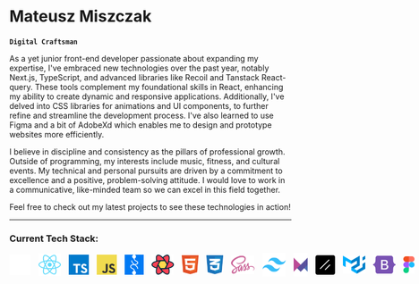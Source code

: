 # Mateusz Miszczak

**`Digital Craftsman`**

As a yet junior front-end developer passionate about expanding my expertise, I've embraced new technologies over the past year, notably Next.js, TypeScript, and advanced libraries like Recoil and Tanstack React-query. These tools complement my foundational skills in React, enhancing my ability to create dynamic and responsive applications.
Additionally, I've delved into CSS libraries for animations and UI components, to further refine and streamline the development process. I've also learned to use Figma and a bit of AdobeXd which enables me to design and prototype websites more efficiently.

I believe in discipline and consistency as the pillars of professional growth. Outside of programming, my interests include music, fitness, and cultural events. My technical and personal pursuits are driven by a commitment to excellence and a positive, problem-solving attitude. I would love to work in a communicative, like-minded team so we can excel in this field together.

Feel free to check out my latest projects to see these technologies in action!

---

### Current Tech Stack:

<div style="display: flex; gap: 14px; align-items: center; justify-items: center;">
  <img src="./assets/nextdotjs.svg" alt="Next" style="width: 38px;"/>
  <img src="./assets/react.svg" alt="React" style="width: 40px;"/>
  <img src="./assets/ts.svg" alt="TypeScript" style="width: 36px;"/>
  <img src="./assets/js.svg" alt="JavaScript" style="width: 36px;"/>
  <img src="./assets/recoil.svg" alt="Recoil" style="width: 34px;"/>
  <img src="./assets/react-query.svg" alt="JavaScript" style="width: 40px;"/>
  <img src="./assets/html5.svg" alt="HTML5" style="width: 30px;"/>
  <img src="./assets/css3-alt.svg" alt="CSS3" style="width: 30px;"/>
  <img src="./assets/sass.svg" alt="Sass" style="width: 42px;"/>
  <img src="./assets/tailwind-css.svg" alt="Tailwind" style="width: 42px;"/>
  <img src="./assets/framer-motion.svg" alt="Framer-motion" style="width: 25px;"/>
  <img src="./assets/shadcn.png" alt="Shadcn UI" style="width: 35px;"/>
  <img src="./assets/mui.svg" alt="Material UI" style="width: 40px;"/>
  <img src="./assets/bootstrap5.svg" alt="Bootstrap5" style="width: 40px;"/>
  <img src="./assets/figma-icon.svg" alt="Figma" style="width: 20px;"/>
  <img src="./assets/adobeXd.svg" alt="AdobeXd" style="width: 33px;"/>
  <img src="./assets/npm.svg" alt="Npm" style="width: 50px;"/>
  <img src="./assets/github.svg" alt="Git" style="width: 32px;"/>
</div>
